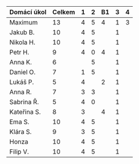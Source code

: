 | Domácí úkol | Celkem | 1 | 2 | B1 | 3 | 4 |
|-------------|--------|---|---|----|---|---|
| Maximum     | 13     | 4 | 5 | 4  | 1 | 3 |
| Jakub B.    | 10     | 4 | 5 |    | 1 |   |
| Nikola H.   | 10     | 4 | 5 |    | 1 |   |
| Petr H.     | 9      | 4 | 0 | 4  | 1 |   |
| Anna K.     | 6      |   | 5 |    | 1 |   |
| Daniel O.   | 7      | 1 | 5 |    | 1 |   |
| Lukáš P.    | 5      | 4 |   | 2  | 1 |   |
| Anna R.     | 7      | 3 | 3 |    | 1 |   |
| Sabrina Ř.  | 5      | 4 | 0 |    | 1 |   |
| Kateřina S. | 8      | 3 |   | 4  | 1 |   |
| Ema S.      | 10     | 4 | 5 |    | 1 |   |
| Klára S.    | 9      | 3 | 5 |    | 1 |   |
| Honza       | 10     | 4 | 5 |    | 1 |   |
| Filip V.    | 10     | 4 | 5 |    | 1 |   |
